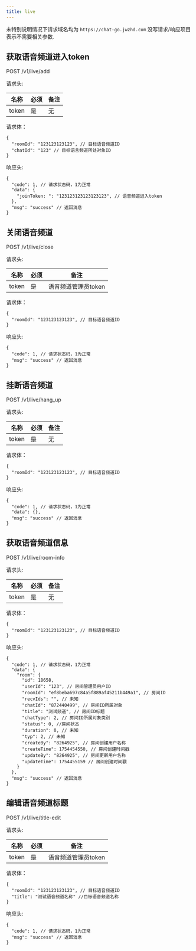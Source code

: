 ```yaml
---
title: live
---
```


未特别说明情况下请求域名均为 `https://chat-go.jwzhd.com`
没写请求/响应项目表示不需要相关参数.  

## 获取语音频道进入token

POST /v1/live/add

请求头:  

|名称|必须|备注|
|-----|------|-----|
|token|是|无|

请求体：

```JSONC
{
  "roomId": "123123123123", // 目标语音频道ID
  "chatId": "123" // 目标语言频道所处对象ID
}
```

响应头:  

```JSONC
{
  "code": 1, // 请求状态码，1为正常
  "data": {
    "joinToken: ": "123123123123123123", // 语音频道进入token
  },
  "msg": "success" // 返回消息 
}
```

## 关闭语音频道

POST /v1/live/close

请求头:  

|名称|必须|备注|
|-----|------|-----|
|token|是|语音频道管理员token|

请求体：

```JSONC
{
  "roomId": "123123123123", // 目标语音频道ID
}
```

响应头:  

```JSONC
{
  "code": 1, // 请求状态码，1为正常
  "msg": "success" // 返回消息 
}
```

## 挂断语音频道

POST /v1/live/hang_up

请求头:  

|名称|必须|备注|
|-----|------|-----|
|token|是|无|

请求体：

```JSONC
{
  "roomId": "123123123123", // 目标语音频道ID
}
```

响应头:  

```JSONC
{
  "code": 1, // 请求状态码，1为正常
  "data": {},
  "msg": "success" // 返回消息 
}
```

## 获取语音频道信息

POST /v1/live/room-info

请求头:  

|名称|必须|备注|
|-----|------|-----|
|token|是|无|

请求体：

```JSONC
{
  "roomId": "123123123123", // 目标语音频道ID
}
```

响应头:  

```JSONC
{
  "code": 1, // 请求状态码，1为正常
  "data": {
    "room": {
      "id": 18658,
      "userId": "123", // 房间管理员用户ID
      "roomId": "ef8beba697c84a5f889af45211b449a1", // 房间ID
      "recvIds": "", // 未知
      "chatId": "872440499", // 房间ID所属对象
      "title": "测试频道", // 房间ID标题
      "chatType": 2, // 房间ID所属对象类别
      "status": 0, //房间状态
      "duration": 0, // 未知
      "typ": 2, // 未知
      "createBy": "8264925", // 房间创建用户名称
      "createTime": 1754454550, // 房间创建时间戳 
      "updateBy": "8264925", // 房间更新用户名称
      "updateTime": 1754455159 // 房间创建时间戳
    }
  },
  "msg": "success" // 返回消息 
}
```

## 编辑语音频道标题

POST /v1/live/title-edit

请求头:  

|名称|必须|备注|
|-----|------|-----|
|token|是|语音频道管理员token|

请求体：

```JSONC
{
  "roomId": "123123123123", // 目标语音频道ID
  "title": "测试语音频道名称" //目标语音频道名称
}
```

响应头:  

```JSONC
{
  "code": 1, // 请求状态码，1为正常
  "msg": "success" // 返回消息 
}
```
